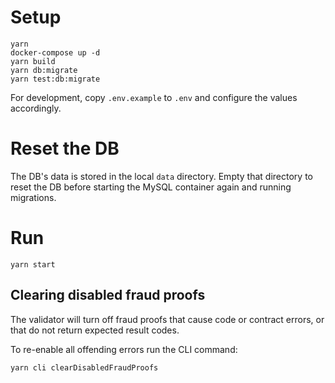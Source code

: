 # Setup

```
yarn
docker-compose up -d
yarn build
yarn db:migrate
yarn test:db:migrate
```

For development, copy `.env.example` to `.env` and configure the values accordingly.

# Reset the DB

The DB's data is stored in the local `data` directory. Empty that directory to reset the DB before starting the MySQL
container again and running migrations.

# Run

```
yarn start
```

## Clearing disabled fraud proofs

The validator will turn off fraud proofs that cause code or contract errors, or that do not return expected result codes.

To re-enable all offending errors run the CLI command:

```
yarn cli clearDisabledFraudProofs
```
